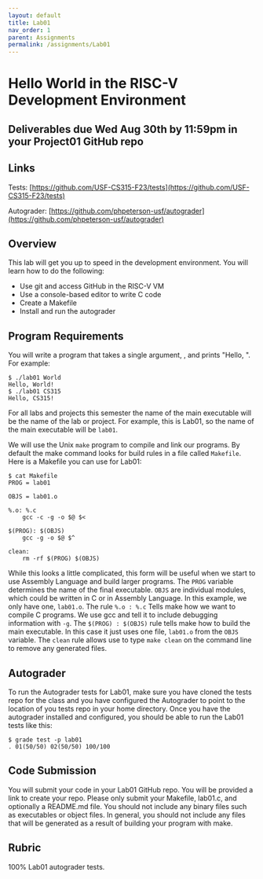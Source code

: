```yaml
---
layout: default
title: Lab01
nav_order: 1
parent: Assignments
permalink: /assignments/Lab01
---
```


# Hello World in the RISC-V Development Environment

## Deliverables due Wed Aug 30th by 11:59pm in your Project01 GitHub repo

## Links

Tests: [https://github.com/USF-CS315-F23/tests](https://github.com/USF-CS315-F23/tests)

Autograder: [https://github.com/phpeterson-usf/autograder](https://github.com/phpeterson-usf/autograder)

## Overview

This lab will get you up to speed in the development environment. You will learn how to do the following:

- Use git and access GitHub in the RISC-V VM
- Use a console-based editor to write C code
- Create a Makefile
- Install and run the autograder

## Program Requirements

You will write a program that takes a single argument, <str>, and prints "Hello, <str>". For example:

```text
$ ./lab01 World
Hello, World!
$ ./lab01 CS315
Hello, CS315!
```

For all labs and projects this semester the name of the main executable will be the name of the lab or project. For example, this is Lab01, so the name of the main executable will be ```lab01```.

We will use the Unix ```make``` program to compile and link our programs. By default the make command looks for build rules in a file called ```Makefile```. Here is a Makefile you can use for Lab01:

```
$ cat Makefile
PROG = lab01

OBJS = lab01.o

%.o: %.c
	gcc -c -g -o $@ $<

$(PROG): $(OBJS)
	gcc -g -o $@ $^

clean:
	rm -rf $(PROG) $(OBJS)
```

While this looks a little complicated, this form will be useful when we start to use Assembly Language and build larger programs. The ```PROG``` variable determines the name of the final executable. ```OBJS``` are individual modules, which could be written in C or in Assembly Language. In this example, we only have one, ```lab01.o```. The rule ```%.o : %.c``` Tells make how we want to compile C programs. We use gcc and tell it to include debugging information with ```-g```. The ```$(PROG) : $(OBJS)``` rule tells make how to build the main executable. In this case it just uses one file, ```lab01.o``` from the ```OBJS``` variable. The ```clean``` rule allows use to type ```make clean``` on the command line to remove any generated files.

## Autograder

To run the Autograder tests for Lab01, make sure you have cloned the tests repo for the class and you have configured the Autograder to point to the location of you tests repo in your home directory. Once you have the autograder installed and configured, you should be able to run the Lab01 tests like this:

```text
$ grade test -p lab01
. 01(50/50) 02(50/50) 100/100
```

## Code Submission

You will submit your code in your Lab01 GitHub repo. You will be provided a link to create your repo. Please only submit your Makefile, lab01.c, and optionally a README.md file. You should not include any binary files such as executables or object files. In general, you should not include any files that will be generated as a result of building your program with make.

## Rubric

100% Lab01 autograder tests.


